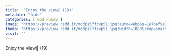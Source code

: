 ```yaml
---
title:  "Enjoy the view🌸 (19)"
metadate: "hide"
categories: [ God Pussy ]
image: "https://preview.redd.it/mddpzlffcvp51.jpg?auto=webp&s=1e7baf9a32232eb84f5d5382d5c59752d94f7dc1"
thumb: "https://preview.redd.it/mddpzlffcvp51.jpg?width=1080&crop=smart&auto=webp&s=9c667a778ddda33c01a34e19e4504850ebe95a74"
visit: ""
---
```

Enjoy the view🌸 (19)

